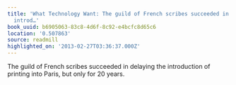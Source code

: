 ```yaml
---
title: 'What Technology Want: The guild of French scribes succeeded in delaying the
  introd…'
book_uuid: b6905063-83c8-4d6f-8c92-e4bcfc8d65c6
location: '0.507863'
source: readmill
highlighted_on: '2013-02-27T03:36:37.000Z'
---
```


The guild of French scribes succeeded in delaying the introduction of printing into Paris, but only for 20 years.